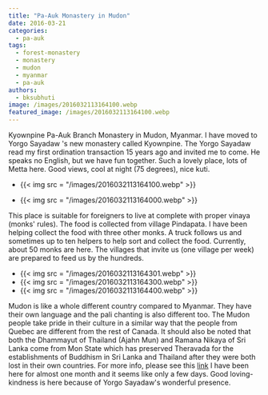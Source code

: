 ```yaml
---
title: "Pa-Auk Monastery in Mudon"
date: 2016-03-21
categories: 
  - pa-auk
tags: 
  - forest-monastery
  - monastery
  - mudon
  - myanmar
  - pa-auk
authors: 
  - bksubhuti
image: /images/2016032113164100.webp
featured_image: /images/2016032113164100.webp
---
```


Kyownpine Pa-Auk Branch Monastery in Mudon, Myanmar. I have moved to Yorgo Sayadaw 's new monastery called Kyownpine. The Yorgo Sayadaw read my first ordination transaction 15 years ago and invited me to come. He speaks no English, but we have fun together. Such a lovely place, lots of Metta here. Good views, cool at night (75 degrees), nice kuti.

- {{< img src = "/images/2016032113164100.webp" >}}

- {{< img src = "/images/2016032113164000.webp" >}}

 This place is suitable for foreigners to live at complete with proper vinaya (monks' rules). The food is collected from village Pindapata. I have been helping collect the food with three other monks. A truck follows us and sometimes up to ten helpers to help sort and collect the food. Currently, about 50 monks are here. The villages that invite us (one village per week) are prepared to feed us by the hundreds. 
 
 - {{< img src = "/images/2016032113164301.webp" >}}
- {{< img src = "/images/2016032113164300.webp" >}}
- {{< img src = "/images/2016032113164400.webp" >}}

 
 
 
 Mudon is like a whole different country compared to Myanmar. They have their own language and the pali chanting is also different too. The Mudon people take pride in their culture in a similar way that the people from Quebec are different from the rest of Canada. It should also be noted that both the Dhammayut of Thailand (Ajahn Mun) and Ramana Nikaya of Sri Lanka come from Mon State which has preserved Theravada for the establishments of Buddhism in Sri Lanka and Thailand after they were both lost in their own countries. For more info, please see this [link](http://www.accesstoinsight.org/lib/authors/bischoff/wheel399.html) I have been here for almost one month and it seems like only a few days. Good loving-kindness is here because of Yorgo Sayadaw's wonderful presence.
